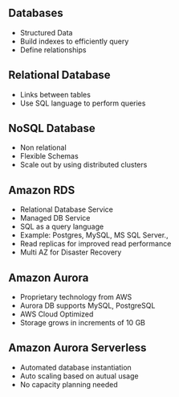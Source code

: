 ## Databases
- Structured Data
- Build indexes to efficiently query
- Define relationships

## Relational Database
- Links between tables
- Use SQL language to perform queries

## NoSQL Database
- Non relational
- Flexible Schemas
- Scale out by using distributed clusters

## Amazon RDS 
- Relational Database Service
- Managed DB Service
- SQL as a query language
- Example: Postgres, MySQL, MS SQL Server.,
- Read replicas for improved read performance
- Multi AZ for Disaster Recovery

## Amazon Aurora
- Proprietary technology from AWS
- Aurora DB supports MySQL, PostgreSQL
- AWS Cloud Optimized
- Storage grows in increments of 10 GB

## Amazon Aurora Serverless
- Automated database instantiation
- Auto scaling based on autual usage
- No capacity planning needed
